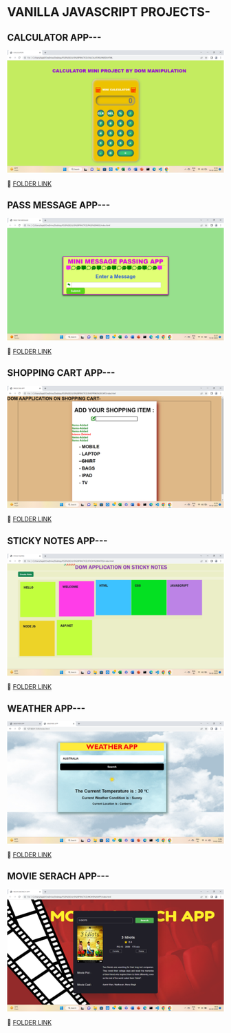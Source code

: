 # VANILLA JAVASCRIPT PROJECTS-

## CALCULATOR APP---

![IMG1](./CALCULATOR2/Screenshot%20(261).png)


:file_folder: [FOLDER LINK](https://github.com/kapilsarkar/FSJS2.0/tree/main/JS%20PRACTICE/CALCULATOR2)

## PASS MESSAGE APP---

![IMG2](./PASS%20MSG/MINIMSG.png)

:file_folder: [FOLDER LINK](https://github.com/kapilsarkar/FSJS2.0/tree/main/JS%20PRACTICE/PASS%20MSG)

## SHOPPING CART APP---


![IMG3](./SHOPPING%20CART/Screenshot%20(262).png)


:file_folder: [FOLDER LINK](https://github.com/kapilsarkar/FSJS2.0/tree/main/JS%20PRACTICE/SHOPPING%20CART)


## STICKY NOTES APP---

![IMG4](./STICKY%20NOTES/Screenshot%20(263).png)

:file_folder: [FOLDER LINK](https://github.com/kapilsarkar/FSJS2.0/tree/main/JS%20PRACTICE/STICKY%20NOTES)

## WEATHER APP---

![IMG5](./WEATHER%20APP/Screenshot%20(265).png)

:file_folder: [FOLDER LINK](https://github.com/kapilsarkar/FSJS2.0/tree/main/JS%20PRACTICE/WEATHER%20APP)


## MOVIE SERACH APP---

![IMG6](./MOVIE%20APP/Screenshot%20(273).png)


:file_folder: [FOLDER LINK](https://github.com/kapilsarkar/FSJS2.0/tree/main/JS%20PRACTICE/MOVIE%20APP)











